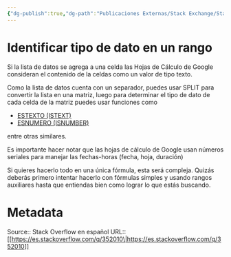 ```yaml
---
{"dg-publish":true,"dg-path":"Publicaciones Externas/Stack Exchange/Stack Overflow en español/es.stackoverflow.com-352010.md","permalink":"/publicaciones-externas/stack-exchange/stack-overflow-en-espanol/es-stackoverflow-com-352010/","title":"Identificar tipo de dato en un rango","hide":true,"noteIcon":"default","created":"2024-04-03T12:49:10.679-06:00","updated":"2024-04-05T16:43:56.572-06:00"}
---
```


# Identificar tipo de dato en un rango

Si la lista de datos se agrega a una celda las Hojas de Cálculo de Google consideran el contenido de la celdas como un valor de tipo texto.

Como la lista de datos cuenta con un separador, puedes usar SPLIT para convertir la lista en una matriz, luego para determinar el tipo de dato de cada celda de la matriz puedes usar funciones como

- [ESTEXTO (ISTEXT)][1]
- [ESNUMERO (ISNUMBER)][2]

entre otras similares.

Es importante hacer notar que las hojas de cálculo de Google usan números seriales para manejar las fechas-horas (fecha, hoja, duración)

Si quieres hacerlo todo en una única fórmula, esta será compleja. Quizás deberás primero  intentar hacerlo con fórmulas simples y usando rangos auxiliares hasta que entiendas bien como lograr lo que estás buscando.

  [1]: https://support.google.com/docs/answer/3093297?hl=es
  [2]: https://support.google.com/docs/answer/3093296?hl=es

# Metadata
Source:: Stack Overflow en español
URL:: [[https://es.stackoverflow.com/q/352010\|https://es.stackoverflow.com/q/352010]]

